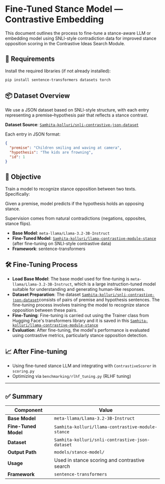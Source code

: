 # Fine-Tuned Stance Model — Contrastive Embedding
This document outlines the process to fine-tune a stance-aware LLM or embedding model using SNLI-style contradiction data for improved stance opposition scoring in the Contrastive Ideas Search Module.

## 🔧 Requirements

Install the required libraries (if not already installed):

```bash
pip install sentence-transformers datasets torch
```

## 📦 Dataset Overview
We use a JSON dataset based on SNLI-style structure, with each entry representing a premise–hypothesis pair that reflects a stance contrast.

**Dataset Source**: [`Samhita-kolluri/snli-contrastive-json-dataset`](https://huggingface.co/datasets/Samhita-kolluri/snli-contrastive-json-dataset)

Each entry in JSON format:

```json
{
  "premise": "Children smiling and waving at camera",
  "hypothesis": "The kids are frowning",
  "id": 1
}
```
## 🧠 Objective
Train a model to recognize stance opposition between two texts. Specifically:

Given a premise, model predicts if the hypothesis holds an opposing stance.

Supervision comes from natural contradictions (negations, opposites, stance flips).

- **Base Model**: `meta-llama/Llama-3.2-3B-Instruct`
- **Fine-Tuned Model**: [`Samhita-kolluri/llama-contrastive-module-stance`](https://huggingface.co/Samhita-kolluri/llama-contrastive-module-stance)  (after fine-tuning on SNLI-style contrastive data) 
- **Framework**: sentence-transformers

## 🛠️ Fine-Tuning Process
- **Load Base Model**:  The base model used for fine-tuning is `meta-llama/Llama-3.2-3B-Instruct`, which is a large instruction-tuned model suitable for understanding and generating human-like responses.
- **Dataset Preparation**:
The dataset [`Samhita-kolluri/snli-contrastive-json-dataset`](https://huggingface.co/datasets/Samhita-kolluri/snli-contrastive-json-dataset)consists of pairs of premise and hypothesis sentences. The fine-tuning process involves training the model to recognize stance opposition between these pairs.  
- **Fine-Tuning**:
Fine-tuning is carried out using the Trainer class from Hugging Face's transformers library and it is saved in this [`Samhita-kolluri/llama-contrastive-module-stance`](https://huggingface.co/Samhita-kolluri/llama-contrastive-module-stance) 
- **Evaluation**:
After fine-tuning, the model's performance is evaluated using contrastive metrics, particularly stance opposition detection.

## 📈 After Fine-tuning

- Using fine-tuned stance LLM and integrating with `ContrastiveScorer` in `scoring.py`
- Optimizing via `benchmarking/rlhf_tuning.py` (RLHF tuning)

---

## ✅ Summary

| Component         | Value                                           |
|-------------------|-------------------------------------------------|
| **Base Model**    | `meta-llama/Llama-3.2-3B-Instruct`             |
| **Fine-Tuned Model** | `Samhita-kolluri/llama-contrastive-module-stance` |
| **Dataset**       | `Samhita-kolluri/snli-contrastive-json-dataset` |
| **Output Path**   | `models/stance-model/`                          |
| **Usage**         | Used in stance scoring and contrastive search   |
| **Framework**     | `sentence-transformers`                         |
